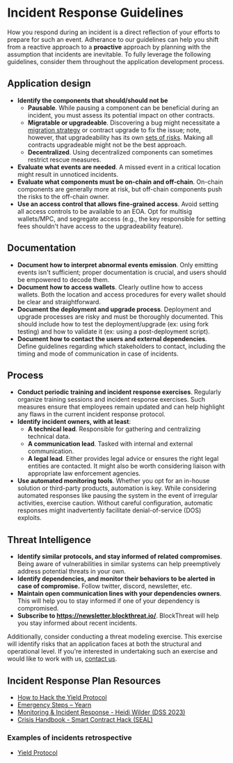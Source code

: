 # Incident Response Guidelines

How you respond during an incident is a direct reflection of your efforts to prepare for such an event. Adherance to our guidelines can help you shift from a reactive approach to a **proactive** approach by planning with the assumption that incidents are inevitable. To fully leverage the following guidelines, consider them throughout the application development process.

## Application design

- **Identify the components that should/should not be**
  - **Pausable**. While pausing a component can be beneficial during an incident, you must assess its potential impact on other contracts.
  - **Migratable or upgradeable**. Discovering a bug might necessitate a [migration strategy](https://blog.trailofbits.com/2018/10/29/how-contract-migration-works/) or contract upgrade to fix the issue; note, however, that upgradeability has its own [sets of risks](https://blog.trailofbits.com/2020/12/16/breaking-aave-upgradeability/). Making all contracts upgradeable might not be the best approach.
  - **Decentralized**. Using decentralized components can sometimes restrict rescue measures.
- **Evaluate what events are needed**. A missed event in a critical location might result in unnoticed incidents.
- **Evaluate what components must be on-chain and off-chain**. On-chain components are generally more at risk, but off-chain components push the risks to the off-chain owner.
- **Use an access control that allows fine-grained access**. Avoid setting all access controls to be available to an EOA. Opt for multisig wallets/MPC, and segregate access (e.g., the key responsible for setting fees shouldn't have access to the upgradeability feature).

## Documentation

- **Document how to interpret abnormal events emission**. Only emitting events isn't sufficient; proper documentation is crucial, and users should be empowered to decode them.
- **Document how to access wallets**. Clearly outline how to access wallets. Both the location and access procedures for every wallet should be clear and straightforward.
- **Document the deployment and upgrade process**. Deployment and upgrade processes are risky and must be thoroughly documented. This should include how to test the deployment/upgrade (ex: using fork testing) and how to validate it (ex: using a post-deployment script).
- **Document how to contact the users and external dependencies**. Define guidelines regarding which stakeholders to contact, including the timing and mode of communication in case of incidents.

## Process

- **Conduct periodic training and incident response exercises**. Regularly organize training sessions and incident response exercises. Such measures ensure that employees remain updated and can help highlight any flaws in the current incident response protocol.
- **Identify incident owners, with at least**:
  - **A technical lead**. Responsible for gathering and centralizing technical data.
  - **A communication lead**. Tasked with internal and external communication.
  - **A legal lead**. Either provides legal advice or ensures the right legal entities are contacted. It might also be worth considering liaison with appropriate law enforcement agencies.
- **Use automated monitoring tools**. Whether you opt for an in-house solution or third-party products, automation is key. While considering automated responses like pausing the system in the event of irregular activities, exercise caution. Without careful configuration, automatic responses might inadvertently facilitate denial-of-service (DOS) exploits.

## Threat Intelligence

- **Identify similar protocols, and stay informed of related compromises**. Being aware of vulnerabilities in similar systems can help preemptively address potential threats in your own.
- **Identify dependencies, and monitor their behaviors to be alerted in case of compromise.** Follow twitter, discord, newsletter, etc.
- **Maintain open communication lines with your dependencies owners**. This will help you to stay informed if one of your dependency is compromised.
- **Subscribe to https://newsletter.blockthreat.io/**. BlockThreat will help you stay informed about recent incidents.

Additionally, consider conducting a threat modeling exercise. This exercise will identify risks that an application faces at both the structural and operational level. If you're interested in undertaking such an exercise and would like to work with us, [contact us](https://www.trailofbits.com/contact/).

## Incident Response Plan Resources

- [How to Hack the Yield Protocol](https://docs.yieldprotocol.com/#/operations/how_to_hack)
- [Emergency Steps – Yearn](https://github.com/yearn/yearn-devdocs/blob/master/docs/developers/v2/EMERGENCY.md)
- [Monitoring & Incident Response - Heidi Wilder (DSS 2023)](https://www.youtube.com/watch?v=TDlkkg8N0wc)
- [Crisis Handbook - Smart Contract Hack (SEAL)](https://docs.google.com/document/d/1DaAiuGFkMEMMiIuvqhePL5aDFGHJ9Ya6D04rdaldqC0/edit)

### Examples of incidents retrospective

- [Yield Protocol](https://medium.com/yield-protocol/post-mortem-of-incident-on-august-5th-2022-7bb70dbb9ada)
